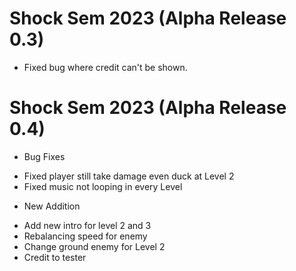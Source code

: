 # Shock Sem 2023 (Alpha Release 0.3)

* Fixed bug where credit can't be shown.


# Shock Sem 2023 (Alpha Release 0.4)

- Bug Fixes
* Fixed player still take damage even duck at Level 2
* Fixed music not looping in every Level

- New Addition
* Add new intro for level 2 and 3
* Rebalancing speed for enemy
* Change ground enemy for Level 2
* Credit to tester
